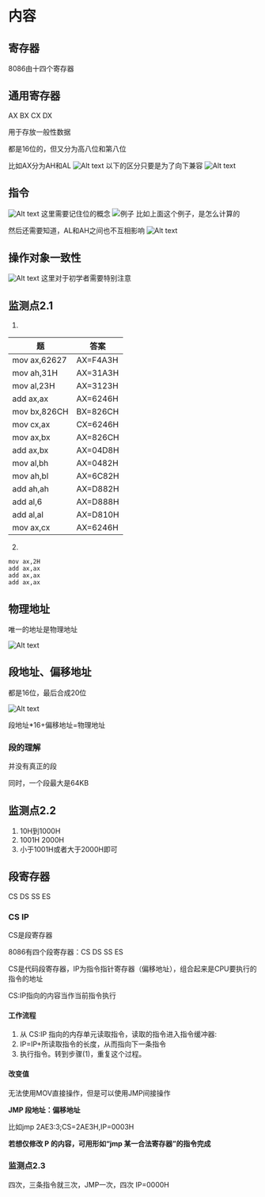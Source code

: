 # 内容
## 寄存器
8086由十四个寄存器

## 通用寄存器
AX BX CX DX

用于存放一般性数据

都是16位的，但又分为高八位和第八位

比如AX分为AH和AL
![Alt text](image-2.png)
以下的区分只要是为了向下兼容
![Alt text](image-3.png)
## 指令
![Alt text](image-4.png)
这里需要记住位的概念
![例子](image-5.png)
比如上面这个例子，是怎么计算的

然后还需要知道，AL和AH之间也不互相影响
![Alt text](image-6.png)

## 操作对象一致性
![Alt text](image-7.png)
这里对于初学者需要特别注意

## 监测点2.1
1.
|题|答案|
|---|---|
|mov ax,62627	|AX=F4A3H|
|mov ah,31H	|AX=31A3H|
|mov al,23H	|AX=3123H|
|add ax,ax	|AX=6246H|
|mov bx,826CH	|BX=826CH|
|mov cx,ax	|CX=6246H|
|mov ax,bx	|AX=826CH|
|add ax,bx	|AX=04D8H|
|mov al,bh	|AX=0482H|
|mov ah,bl	|AX=6C82H|
|add ah,ah	|AX=D882H|
|add al,6	|AX=D888H|
|add al,al	|AX=D810H|
|mov ax,cx	|AX=6246H|
2.
```8086 assembly
mov ax,2H
add ax,ax
add ax,ax
add ax,ax
```
## 物理地址
唯一的地址是物理地址

![Alt text](image-8.png)

## 段地址、偏移地址
都是16位，最后合成20位

![Alt text](image-9.png)

段地址*16+偏移地址=物理地址

### 段的理解
并没有真正的段

同时，一个段最大是64KB

## 监测点2.2
1. 10H到1000H
2. 1001H 2000H
3. 小于1001H或者大于2000H即可

## 段寄存器
CS DS SS ES
### CS IP
CS是段寄存器

8086有四个段寄存器：CS DS SS ES

CS是代码段寄存器，IP为指令指针寄存器（偏移地址），组合起来是CPU要执行的指令的地址

CS:IP指向的内容当作当前指令执行
#### 工作流程
1. 从 CS:IP 指向的内存单元读取指令，读取的指令进入指令缓冲器:
2. IP=IP+所读取指令的长度，从而指向下一条指令
3. 执行指令。转到步骤(1)，重复这个过程。

#### 改变值
无法使用MOV直接操作，但是可以使用JMP间接操作

**JMP 段地址：偏移地址**

比如jmp 2AE3:3;CS=2AE3H,IP=0003H

**若想仅修改 P 的内容，可用形如“jmp 某一合法寄存器”的指令完成**

### 监测点2.3
四次，三条指令就三次，JMP一次，四次
IP=0000H

